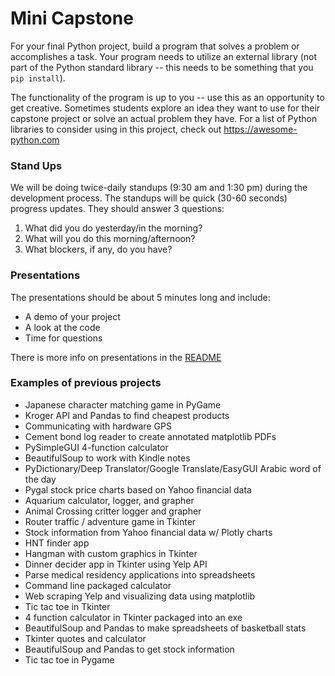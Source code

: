 # Mini Capstone

For your final Python project, build a program that solves a problem or accomplishes a task. Your program needs to utilize an external library (not part of the Python standard library -- this needs to be something that you `pip install`).  

The functionality of the program is up to you -- use this as an opportunity to get creative. Sometimes students explore an idea they want to use for their capstone project or solve an actual problem they have. For a list of Python libraries to consider using in this project, check out https://awesome-python.com


### Stand Ups

We will be doing twice-daily standups (9:30 am and 1:30 pm) during the development process.  The standups will be quick (30-60 seconds) progress updates.  They should answer 3 questions:
1. What did you do yesterday/in the morning?
2. What will you do this morning/afternoon?
3. What blockers, if any, do you have?

### Presentations
The presentations should be about 5 minutes long and include:
* A demo of your project
* A look at the code
* Time for questions

There is more info on presentations in the [README](../../README.md#student-presentations)



### Examples of previous projects

- Japanese character matching game in PyGame
- Kroger API and Pandas to find cheapest products
- Communicating with hardware GPS
- Cement bond log reader to create annotated matplotlib PDFs
- PySimpleGUI 4-function calculator
- BeautifulSoup to work with Kindle notes
- PyDictionary/Deep Translator/Google Translate/EasyGUI Arabic word of the day
- Pygal stock price charts based on Yahoo financial data
- Aquarium calculator, logger, and grapher
- Animal Crossing critter logger and grapher
- Router traffic / adventure game in Tkinter
- Stock information from Yahoo financial data w/ Plotly charts
- HNT finder app
- Hangman with custom graphics in Tkinter
- Dinner decider app in Tkinter using Yelp API
- Parse medical residency applications into spreadsheets
- Command line packaged calculator
- Web scraping Yelp and visualizing data using matplotlib
- Tic tac toe in Tkinter
- 4 function calculator in Tkinter packaged into an exe
- BeautifulSoup and Pandas to make spreadsheets of basketball stats
- Tkinter quotes and calculator
- BeautifulSoup and Pandas to get stock information
- Tic tac toe in Pygame
